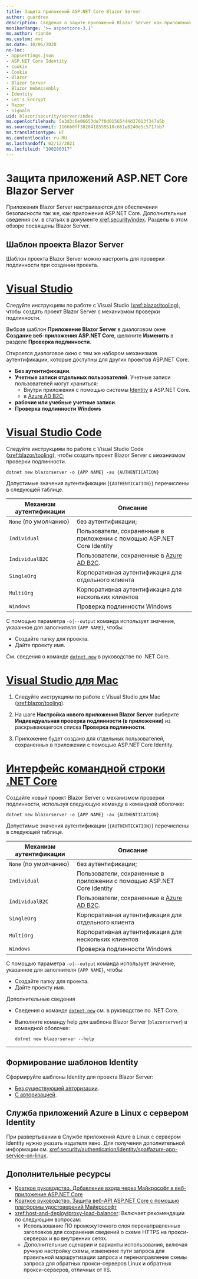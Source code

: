 ```yaml
---
title: Защита приложений ASP.NET Core Blazor Server
author: guardrex
description: Сведения о защите приложений Blazor Server как приложений ASP.NET Core.
monikerRange: '>= aspnetcore-3.1'
ms.author: riande
ms.custom: mvc
ms.date: 10/06/2020
no-loc:
- appsettings.json
- ASP.NET Core Identity
- cookie
- Cookie
- Blazor
- Blazor Server
- Blazor WebAssembly
- Identity
- Let's Encrypt
- Razor
- SignalR
uid: blazor/security/server/index
ms.openlocfilehash: 5a3d3c6e06653de7f0d01565444d37013f347a5b
ms.sourcegitcommit: 1166b0ff3828418559510c661e8240e5c5717bb7
ms.translationtype: HT
ms.contentlocale: ru-RU
ms.lasthandoff: 02/12/2021
ms.locfileid: "100280317"
---
```

# <a name="secure-aspnet-core-blazor-server-apps"></a>Защита приложений ASP.NET Core Blazor Server

Приложения Blazor Server настраиваются для обеспечения безопасности так же, как приложения ASP.NET Core. Дополнительные сведения см. в статьях в документе <xref:security/index>. Разделы в этом обзоре посвящены Blazor Server.

## <a name="blazor-server-project-template"></a>Шаблон проекта Blazor Server

Шаблон проекта Blazor Server можно настроить для проверки подлинности при создании проекта.

# <a name="visual-studio"></a>[Visual Studio](#tab/visual-studio)

Следуйте инструкциям по работе с Visual Studio (<xref:blazor/tooling>), чтобы создать проект Blazor Server с механизмом проверки подлинности.

Выбрав шаблон **Приложение Blazor Server** в диалоговом окне **Создание веб-приложения ASP.NET Core**, щелкните **Изменить** в разделе **Проверка подлинности**.

Откроется диалоговое окно с тем же набором механизмов аутентификации, которые доступны для других проектов ASP.NET Core.

* **Без аутентификации**.
* **Учетные записи отдельных пользователей**. Учетные записи пользователей могут храниться:
  * Внутри приложения с помощью системы [Identity](xref:security/authentication/identity) в ASP.NET Core.
  * в [Azure AD B2C](xref:security/authentication/azure-ad-b2c);
* **рабочие или учебные учетные записи**.
* **Проверка подлинности Windows**

# <a name="visual-studio-code"></a>[Visual Studio Code](#tab/visual-studio-code)

Следуйте инструкциям по работе с Visual Studio Code (<xref:blazor/tooling>), чтобы создать проект Blazor Server с механизмом проверки подлинности.

```dotnetcli
dotnet new blazorserver -o {APP NAME} -au {AUTHENTICATION}
```

Допустимые значения аутентификации (`{AUTHENTICATION}`) перечислены в следующей таблице.

| Механизм аутентификации | Описание |
| ------------------------ | ----------- |
| `None` (по умолчанию)         | без аутентификации; |
| `Individual`             | Пользователи, сохраненные в приложении с помощью ASP.NET Core Identity |
| `IndividualB2C`          | Пользователи, сохраненные в [Azure AD B2C](xref:security/authentication/azure-ad-b2c). |
| `SingleOrg`              | Корпоративная аутентификация для отдельного клиента |
| `MultiOrg`               | Корпоративная аутентификация для нескольких клиентов |
| `Windows`                | Проверка подлинности Windows |

С помощью параметра `-o|--output` команда использует значение, указанное для заполнителя `{APP NAME}`, чтобы:

* Создайте папку для проекта.
* Дайте проекту имя.

См. сведения о команде [`dotnet new`](/dotnet/core/tools/dotnet-new) в руководстве по .NET Core.

# <a name="visual-studio-for-mac"></a>[Visual Studio для Mac](#tab/visual-studio-mac)

1. Следуйте инструкциям по работе с Visual Studio для Mac (<xref:blazor/tooling>).

1. На шаге **Настройка нового приложения Blazor Server** выберите **Индивидуальная проверка подлинности (в приложении)** из раскрывающегося списка **Проверка подлинности**.

1. Приложение будет создано для отдельных пользователей, сохраненных в приложении с помощью ASP.NET Core Identity.

# <a name="net-core-cli"></a>[Интерфейс командной строки .NET Core](#tab/netcore-cli/)

Создайте новый проект Blazor Server с механизмом проверки подлинности, используя следующую команду в командной оболочке:

```dotnetcli
dotnet new blazorserver -o {APP NAME} -au {AUTHENTICATION}
```

Допустимые значения аутентификации (`{AUTHENTICATION}`) перечислены в следующей таблице.

| Механизм аутентификации | Описание |
| ------------------------ | ----------- |
| `None` (по умолчанию)         | без аутентификации; |
| `Individual`             | Пользователи, сохраненные в приложении с помощью ASP.NET Core Identity |
| `IndividualB2C`          | Пользователи, сохраненные в [Azure AD B2C](xref:security/authentication/azure-ad-b2c). |
| `SingleOrg`              | Корпоративная аутентификация для отдельного клиента |
| `MultiOrg`               | Корпоративная аутентификация для нескольких клиентов |
| `Windows`                | Проверка подлинности Windows |

С помощью параметра `-o|--output` команда использует значение, указанное для заполнителя `{APP NAME}`, чтобы:

* Создайте папку для проекта.
* Дайте проекту имя.

Дополнительные сведения

* Сведения о команде [`dotnet new`](/dotnet/core/tools/dotnet-new) см. в руководстве по .NET Core.
* Выполните команду help для шаблона Blazor Server (`blazorserver`) в командной оболочке:

  ```dotnetcli
  dotnet new blazorserver --help
  ```

---

## <a name="scaffold-identity"></a>Формирование шаблонов Identity

Сформируйте шаблоны Identity для проекта Blazor Server:

* [Без существующей авторизации](xref:security/authentication/scaffold-identity#scaffold-identity-into-a-blazor-server-project-without-existing-authorization).
* [С авторизацией](xref:security/authentication/scaffold-identity#scaffold-identity-into-a-blazor-server-project-with-authorization).

## <a name="azure-app-service-on-linux-with-identity-server"></a>Служба приложений Azure в Linux с сервером Identity

При развертывании в Службе приложений Azure в Linux с сервером Identity нужно указать издателя явно. Для получения дополнительной информации см. <xref:security/authentication/identity/spa#azure-app-service-on-linux>.

## <a name="additional-resources"></a>Дополнительные ресурсы

* [Краткое руководство. Добавление входа через Майкрософт в веб-приложение ASP.NET Core](/azure/active-directory/develop/quickstart-v2-aspnet-core-webapp)
* [Краткое руководство. Защита веб-API ASP.NET Core с помощью платформы удостоверений Майкрософт](/azure/active-directory/develop/quickstart-v2-aspnet-core-web-api)
* <xref:host-and-deploy/proxy-load-balancer>: Включает рекомендации по следующим вопросам:
  * Использование ПО промежуточного слоя перенаправленных заголовков для сохранения сведений о схеме HTTPS на прокси-серверах и во внутренних сетях.
  * Дополнительные сценарии и варианты использования, включая ручную настройку схемы, изменение пути запроса для правильной маршрутизации запроса и перенаправление схемы запроса для обратных прокси-серверов Linux и обратных прокси-серверов, отличных от IIS.
